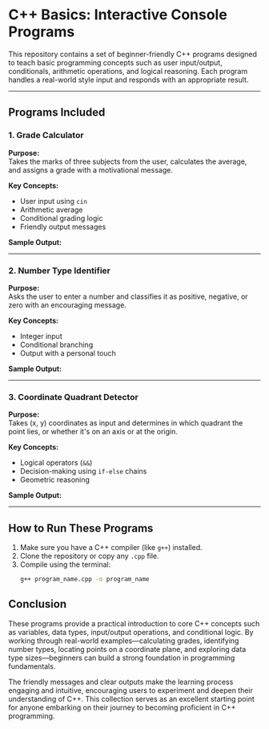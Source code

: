 # C++ Basics: Interactive Console Programs

This repository contains a set of beginner-friendly C++ programs designed to teach basic programming concepts such as user input/output, conditionals, arithmetic operations, and logical reasoning. Each program handles a real-world style input and responds with an appropriate result.

---

## Programs Included

### 1. Grade Calculator

**Purpose:**  
Takes the marks of three subjects from the user, calculates the average, and assigns a grade with a motivational message.

**Key Concepts:**
- User input using `cin`
- Arithmetic average
- Conditional grading logic
- Friendly output messages

**Sample Output:**

---

### 2. Number Type Identifier

**Purpose:**  
Asks the user to enter a number and classifies it as positive, negative, or zero with an encouraging message.

**Key Concepts:**
- Integer input
- Conditional branching
- Output with a personal touch

**Sample Output:**

---

### 3. Coordinate Quadrant Detector

**Purpose:**  
Takes (x, y) coordinates as input and determines in which quadrant the point lies, or whether it's on an axis or at the origin.

**Key Concepts:**
- Logical operators (`&&`)
- Decision-making using `if-else` chains
- Geometric reasoning

**Sample Output:**

---

## How to Run These Programs

1. Make sure you have a C++ compiler (like `g++`) installed.
2. Clone the repository or copy any `.cpp` file.
3. Compile using the terminal:
   ```bash
   g++ program_name.cpp -o program_name
## Conclusion

These programs provide a practical introduction to core C++ concepts such as variables, data types, input/output operations, and conditional logic. By working through real-world examples—calculating grades, identifying number types, locating points on a coordinate plane, and exploring data type sizes—beginners can build a strong foundation in programming fundamentals.

The friendly messages and clear outputs make the learning process engaging and intuitive, encouraging users to experiment and deepen their understanding of C++. This collection serves as an excellent starting point for anyone embarking on their journey to becoming proficient in C++ programming.
